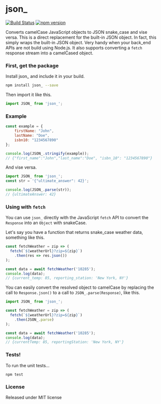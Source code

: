 json_
=====

[![Build Status](https://travis-ci.org/donavon/json_.svg?branch=master)](https://travis-ci.org/donavon/json_) [![npm version](https://img.shields.io/npm/v/json_.svg)](https://www.npmjs.com/package/json_)

Converts camelCase JavaScript objects to JSON snake_case and vise versa. This is a direct replacement for the built-in JSON object. In fact, this simply wraps the built-in JSON object. Very handy when your back_end APIs are not build using Node.js.
It also supports converting a `fetch` response stream into a camelCased object.

### First, get the package

Install json_ and include it in your build.
```bash
npm install json_ --save
```

Then import it like this.
```js
import JSON_ from 'json_';
```

### Example

``` js
const example = {
    firstName: "John",
    lastName: "Doe",
    isbn10: "1234567890"
};

console.log(JSON_.stringify(example));
// {"first_name":"John","last_name":"Doe", "isbn_10": "1234567890"}
```

And vise versa.

``` js
import JSON_ from 'json_';
const str = '{"ultimate_answer": 42}';

console.log(JSON_.parse(str));
// {ultimateAnswer: 42}
```

### Using with `fetch`

You can use `json_` directly with the JavaScript `fetch` API to convert
the `Response` into an `Object` with snakeCase.

Let's say you have a function that returns snake_case weather data, something like this.

```js
const fetchWeather = zip => (
  fetch(`${weatherUrl}?zip=${zip}`)
    .then(res => res.json())
);

const data = await fetchWeather('10285');
console.log(data);
// {current_temp: 85, reporting_station: 'New York, NY'}
```

You can easily convert the resolved object to camelCase by replacing the call to `Response.json()`
to a call to `JSON_.parse(Response)`, like this.

```js
import JSON_ from 'json_';

const fetchWeather = zip => (
  fetch(`${weatherUrl}?zip=${zip}`)
    .then(JSON_.parse)
);

const data = await fetchWeather('10285');
console.log(data);
// {currentTemp: 85, reportingStation: 'New York, NY'}
```

### Tests!
To run the unit tests...

```
npm test
```

### License
Released under MIT license
